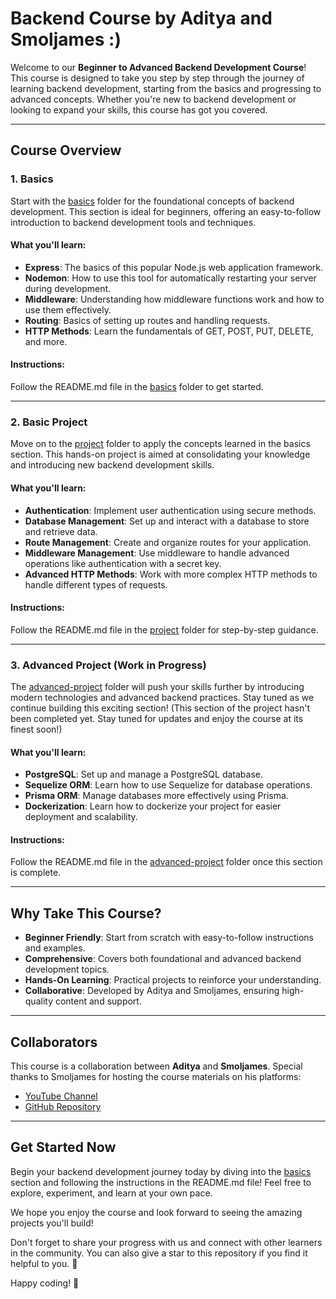 # Backend Course by Aditya and Smoljames :)

Welcome to our **Beginner to Advanced Backend Development Course**! This course is designed to take you step by step through the journey of learning backend development, starting from the basics and progressing to advanced concepts. Whether you're new to backend development or looking to expand your skills, this course has got you covered.

---

## Course Overview

### 1. Basics

Start with the [basics](basics) folder for the foundational concepts of backend development. This section is ideal for beginners, offering an easy-to-follow introduction to backend development tools and techniques.

#### What you'll learn:

- **Express**: The basics of this popular Node.js web application framework.
- **Nodemon**: How to use this tool for automatically restarting your server during development.
- **Middleware**: Understanding how middleware functions work and how to use them effectively.
- **Routing**: Basics of setting up routes and handling requests.
- **HTTP Methods**: Learn the fundamentals of GET, POST, PUT, DELETE, and more.

#### Instructions:

Follow the README.md file in the [basics](basics) folder to get started.

---

### 2. Basic Project

Move on to the [project](project) folder to apply the concepts learned in the basics section. This hands-on project is aimed at consolidating your knowledge and introducing new backend development skills.

#### What you'll learn:

- **Authentication**: Implement user authentication using secure methods.
- **Database Management**: Set up and interact with a database to store and retrieve data.
- **Route Management**: Create and organize routes for your application.
- **Middleware Management**: Use middleware to handle advanced operations like authentication with a secret key.
- **Advanced HTTP Methods**: Work with more complex HTTP methods to handle different types of requests.

#### Instructions:

Follow the README.md file in the [project](project) folder for step-by-step guidance.

---

### 3. Advanced Project (Work in Progress)

The [advanced-project](advanced-project) folder will push your skills further by introducing modern technologies and advanced backend practices. Stay tuned as we continue building this exciting section!
(This section of the project hasn't been completed yet. Stay tuned for updates and enjoy the course at its finest soon!)

#### What you'll learn:

- **PostgreSQL**: Set up and manage a PostgreSQL database.
- **Sequelize ORM**: Learn how to use Sequelize for database operations.
- **Prisma ORM**: Manage databases more effectively using Prisma.
- **Dockerization**: Learn how to dockerize your project for easier deployment and scalability.

#### Instructions:

Follow the README.md file in the [advanced-project](advanced-project) folder once this section is complete.

---

## Why Take This Course?

- **Beginner Friendly**: Start from scratch with easy-to-follow instructions and examples.
- **Comprehensive**: Covers both foundational and advanced backend development topics.
- **Hands-On Learning**: Practical projects to reinforce your understanding.
- **Collaborative**: Developed by Aditya and Smoljames, ensuring high-quality content and support.

---

## Collaborators

This course is a collaboration between **Aditya** and **Smoljames**. Special thanks to Smoljames for hosting the course materials on his platforms:

- [YouTube Channel](https://www.youtube.com/watch?v=9BD9eK9VqXA)
- [GitHub Repository](https://github.com/jamezmca/backend-full-course)

---

## Get Started Now

Begin your backend development journey today by diving into the [basics](basics) section and following the instructions in the README.md file!
Feel free to explore, experiment, and learn at your own pace.

We hope you enjoy the course and look forward to seeing the amazing projects you'll build!

Don't forget to share your progress with us and connect with other learners in the community.
You can also give a star to this repository if you find it helpful to you. 🌟

Happy coding! 🚀
